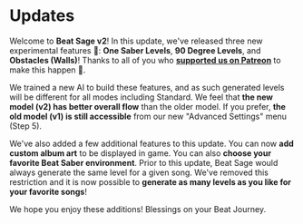 # Updates

<p>Welcome to <strong>Beat Sage v2</strong>! In this update, we've released three new experimental features 🧪: <strong>One Saber Levels</strong>, <strong>90 Degree Levels</strong>, and <strong>Obstacles (Walls)</strong>! Thanks to all of you who <strong><a href="https://www.patreon.com/beatsage" target="_blank">supported us on Patreon</a></strong> to make this happen 💟.</p>
<p>We trained a new AI to build these features, and as such generated levels will be different for all modes including Standard. We feel that <strong>the new model (v2) has better overall flow</strong> than the older model. If you prefer, <strong>the old model (v1) is still accessible</strong> from our new "Advanced Settings" menu (Step 5).</p>
<p>We've also added a few additional features to this update. You can now <strong>add custom album art</strong> to be displayed in game. You can also <strong>choose your favorite Beat Saber environment</strong>. Prior to this update, Beat Sage would always generate the same level for a given song. We've removed this restriction and it is now possible to <strong>generate as many levels as you like for your favorite songs</strong>!</p>
<p>We hope you enjoy these additions! Blessings on your Beat Journey.</p>
